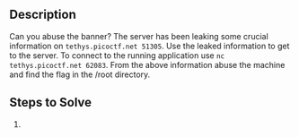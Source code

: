 ## Description
Can you abuse the banner? The server has been leaking some crucial information on `tethys.picoctf.net 51305`. Use the leaked information to get to the server. To connect to the running application use `nc tethys.picoctf.net 62083`. From the above information abuse the machine and find the flag in the /root directory.

## Steps to Solve
1. 